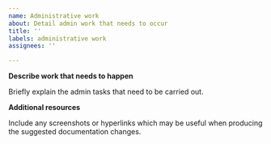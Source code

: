 ```yaml
---
name: Administrative work
about: Detail admin work that needs to occur
title: ''
labels: administrative work
assignees: ''

---
```


**Describe work that needs to happen**

Briefly explain the admin tasks that need to be carried out.

**Additional resources**

Include any screenshots or hyperlinks which may be useful when producing the suggested documentation changes.
